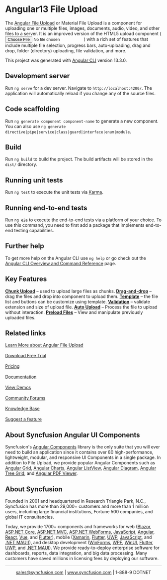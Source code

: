 # Angular13 File Upload

The [Angular File Upload](https://www.syncfusion.com/angular-ui-components/angular-file-upload?utm_source=github&utm_medium=listing&utm_campaign=angular-file-upload-github-samples) or Material File Upload is a component for uploading one or multiple files, images, documents, audio, video, and other files to a server. It is an improved version of the HTML5 upload component (<input type="file">) with a rich set of features that include multiple file selection, progress bars, auto-uploading, drag and drop, folder (directory) uploading, file validation, and more.

This project was generated with [Angular CLI](https://github.com/angular/angular-cli) version 13.3.0.

## Development server

Run `ng serve` for a dev server. Navigate to `http://localhost:4200/`. The application will automatically reload if you change any of the source files.

## Code scaffolding

Run `ng generate component component-name` to generate a new component. You can also use `ng generate directive|pipe|service|class|guard|interface|enum|module`.

## Build

Run `ng build` to build the project. The build artifacts will be stored in the `dist/` directory.

## Running unit tests

Run `ng test` to execute the unit tests via [Karma](https://karma-runner.github.io).

## Running end-to-end tests

Run `ng e2e` to execute the end-to-end tests via a platform of your choice. To use this command, you need to first add a package that implements end-to-end testing capabilities.

## Further help

To get more help on the Angular CLI use `ng help` or go check out the [Angular CLI Overview and Command Reference](https://angular.io/cli) page.

## Key Features

[**Chunk Upload**](https://ej2.syncfusion.com/angular/demos/#/material/uploader/chunk-upload?utm_source=github&utm_medium=listing&utm_campaign=angular-file-upload-github-samples) – used to upload large files as chunks.
[**Drag-and-drop**](https://ej2.syncfusion.com/angular/demos/#/material/uploader/custom-drop-area?utm_source=github&utm_medium=listing&utm_campaign=angular-file-upload-github-samples) – drag the files and drop into component to upload them.
[**Template**](https://ej2.syncfusion.com/angular/demos/#/material/uploader/custom-file-list?utm_source=github&utm_medium=listing&utm_campaign=angular-file-upload-github-samples) – the file list and buttons can be customize using template.
[**Validation**](https://ej2.syncfusion.com/angular/demos/#/material/uploader/file-validation?utm_source=github&utm_medium=listing&utm_campaign=angular-file-upload-github-samples) – validate extension and size of upload file.
[**Auto Upload**](https://ej2.syncfusion.com/angular/demos/#/material/uploader/default?utm_source=github&utm_medium=listing&utm_campaign=angular-file-upload-github-samples) – Process the file to upload without interaction.
[**Preload Files**](https://ej2.syncfusion.com/angular/demos/#/material/uploader/preload-files?utm_source=github&utm_medium=listing&utm_campaign=angular-file-upload-github-samples) – View and manipulate previously uploaded files.

## Related links

[Learn More about Angular File Upload](https://www.syncfusion.com/angular-ui-components/angular-file-upload?utm_source=github&utm_medium=listing&utm_campaign=angular-file-upload-github-samples)<br/><br/>
[Download Free Trial](https://www.syncfusion.com/downloads/angular?utm_source=github&utm_medium=listing&utm_campaign=angular-file-upload-github-samples)<br/><br/>
[Pricing](https://www.syncfusion.com/sales/products/angular?utm_source=github&utm_medium=listing&utm_campaign=angular-file-upload-github-samples)<br/><br/>
[Documentation](https://ej2.syncfusion.com/angular/documentation/uploader/getting-started/?utm_source=github&utm_medium=listing&utm_campaign=angular-file-upload-github-samples)<br/><br/>
[View Demos](https://ej2.syncfusion.com/angular/demos/#/material/uploader/default?utm_source=github&utm_medium=listing&utm_campaign=angular-file-upload-github-samples)<br/><br/>
[Community Forums](https://www.syncfusion.com/forums/angular-components?utm_source=github&utm_medium=listing&utm_campaign=angular-file-upload-github-samples)<br/><br/>
[Knowledge Base](https://www.syncfusion.com/kb/angular-js2/uploader?utm_source=github&utm_medium=listing&utm_campaign=angular-file-upload-github-samples)<br/><br/>
[Suggest a feature](https://www.syncfusion.com/feedback/angular?utm_source=github&utm_medium=listing&utm_campaign=angular-file-upload-github-samples)

## About Syncfusion Angular UI Components
Syncfusion's [Angular Components](https://www.syncfusion.com/angular-components?utm_source=github&utm_medium=listing&utm_campaign=angular-file-upload-github-samples) library is the only suite that you will ever need to build an application since it contains over 80 high-performance, lightweight, modular, and responsive UI Components in a single package. In addition to File Upload, we provide popular Angular Components such as [Angular Grid](https://www.syncfusion.com/angular-components/angular-grid?utm_source=github&utm_medium=listing&utm_campaign=angular-file-upload-github-samples), [Angular Charts](https://www.syncfusion.com/angular-components/angular-charts?utm_source=github&utm_medium=listing&utm_campaign=angular-file-upload-github-samples), [Angular ListView](https://www.syncfusion.com/angular-components/angular-listview?utm_source=github&utm_medium=listing&utm_campaign=angular-file-upload-github-samples), [Angular Diagram](https://www.syncfusion.com/angular-components/angular-diagram?utm_source=github&utm_medium=listing&utm_campaign=angular-file-upload-github-samples), [Angular Tree Grid](https://www.syncfusion.com/angular-components/angular-tree-grid?utm_source=github&utm_medium=listing&utm_campaign=angular-file-upload-github-samples), and [Angular PDF Viewer](https://www.syncfusion.com/angular-components/angular-pdf-viewer?utm_source=github&utm_medium=listing&utm_campaign=angular-file-upload-github-samples).

## About Syncfusion
Founded in 2001 and headquartered in Research Triangle Park, N.C., Syncfusion has more than 29,000+ customers and more than 1 million users, including large financial institutions, Fortune 500 companies, and global IT consultancies.

Today, we provide 1700+ components and frameworks for web ([Blazor](https://www.syncfusion.com/blazor-components?utm_source=github&utm_medium=listing&utm_campaign=angular-file-upload-github-samples), [ASP.NET Core](https://www.syncfusion.com/aspnet-core-ui-controls?utm_source=github&utm_medium=listing&utm_campaign=angular-file-upload-github-samples), [ASP.NET MVC](https://www.syncfusion.com/aspnet-mvc-ui-controls?utm_source=github&utm_medium=listing&utm_campaign=angular-file-upload-github-samples), [ASP.NET WebForms](https://www.syncfusion.com/jquery/aspnet-webforms-ui-controls?utm_source=github&utm_medium=listing&utm_campaign=angular-file-upload-github-samples), [JavaScript](https://www.syncfusion.com/javascript-ui-controls?utm_source=github&utm_medium=listing&utm_campaign=angular-file-upload-github-samples), [Angular](https://www.syncfusion.com/angular-ui-components?utm_source=github&utm_medium=listing&utm_campaign=angular-file-upload-github-samples), [React](https://www.syncfusion.com/react-ui-components?utm_source=github&utm_medium=listing&utm_campaign=angular-file-upload-github-samples), [Vue](https://www.syncfusion.com/vue-ui-components?utm_source=github&utm_medium=listing&utm_campaign=angular-file-upload-github-samples), and [Flutter](https://www.syncfusion.com/flutter-widgets?utm_source=github&utm_medium=listing&utm_campaign=angular-file-upload-github-samples)), mobile ([Xamarin](https://www.syncfusion.com/xamarin-ui-controls?utm_source=github&utm_medium=listing&utm_campaign=angular-file-upload-github-samples), [Flutter](https://www.syncfusion.com/flutter-widgets?utm_source=github&utm_medium=listing&utm_campaign=angular-file-upload-github-samples), [UWP](https://www.syncfusion.com/uwp-ui-controls?utm_source=github&utm_medium=listing&utm_campaign=angular-file-upload-github-samples), [JavaScript](https://www.syncfusion.com/javascript-ui-controls?utm_source=github&utm_medium=listing&utm_campaign=angular-file-upload-github-samples), and [.NET MAUI)](https://www.syncfusion.com/maui-controls?utm_source=github&utm_medium=listing&utm_campaign=angular-file-upload-github-samples)), and desktop development ([WinForms](https://www.syncfusion.com/winforms-ui-controls?utm_source=github&utm_medium=listing&utm_campaign=angular-file-upload-github-samples), [WPF](https://www.syncfusion.com/wpf-ui-controls?utm_source=github&utm_medium=listing&utm_campaign=angular-file-upload-github-samples), [WinUI](https://www.syncfusion.com/winui-controls?utm_source=github&utm_medium=listing&utm_campaign=angular-file-upload-github-samples), [Flutter](https://www.syncfusion.com/flutter-widgets?utm_source=github&utm_medium=listing&utm_campaign=angular-file-upload-github-samples), [UWP](https://www.syncfusion.com/uwp-ui-controls?utm_source=github&utm_medium=listing&utm_campaign=angular-file-upload-github-samples), and [.NET MAUI](https://www.syncfusion.com/maui-controls?utm_source=github&utm_medium=listing&utm_campaign=angular-file-upload-github-samples)). We provide ready-to-deploy enterprise software for dashboards, reports, data integration, and big data processing. Many customers have saved millions in licensing fees by deploying our software.

<hr style="height:0.3px;border:none;color:lightgrey;background-color:lightgrey;" />

<p align="center">
  <a href="mailto:sales@syncfusion.com?Subject=Syncfusion Angular File Upload - Github Sample" target="_top">sales@syncfusion.com</a> | <a href="https://www.syncfusion.com?utm_source=github&utm_medium=listing&utm_campaign=angular-file-upload-github-samples">www.syncfusion.com</a> | 1-888-9 DOTNET <br>
</p>